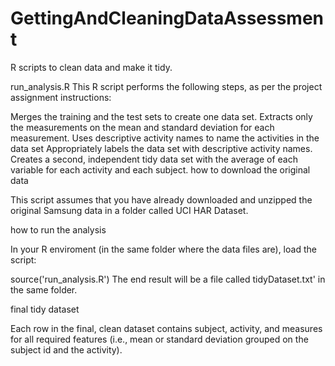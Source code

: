 GettingAndCleaningDataAssessment
================================

R scripts to clean data and make it tidy.

run_analysis.R
This R script performs the following steps, as per the project assignment instructions:

Merges the training and the test sets to create one data set.
Extracts only the measurements on the mean and standard deviation for each measurement.
Uses descriptive activity names to name the activities in the data set
Appropriately labels the data set with descriptive activity names.
Creates a second, independent tidy data set with the average of each variable for each activity and each subject.
how to download the original data

This script assumes that you have already downloaded and unzipped the original Samsung data in a folder called UCI HAR Dataset.

how to run the analysis

In your R enviroment (in the same folder where the data files are), load the script:

source('run_analysis.R')
The end result will be a file called tidyDataset.txt' in the same folder.

final tidy dataset

Each row in the final, clean dataset contains subject, activity, and measures for all required features (i.e., mean or standard deviation grouped on the subject id and the activity).

